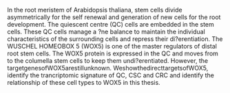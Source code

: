 In the root meristem of Arabidopsis thaliana, stem cells divide asymmetrically for the self renewal and generation of new cells for the root development. The quiescent centre (QC) cells are embedded in the stem cells. These QC cells manage a ?ne balance to maintain the individual characteristics of the surrounding cells and repress their di?erentiation. The WUSCHEL HOMEOBOX 5 (WOX5) is one of the master regulators of distal root stem cells. The WOX5 protein is expressed in the QC and moves from to the columella stem cells to keep them undi?erentiated. However, the targetgenesofWOX5arestillunknown. WeshowthedirecttargetsofWOX5, identify the trancriptomic signature of QC, CSC and CRC and identify the relationship of these cell types to WOX5 in this thesis.
